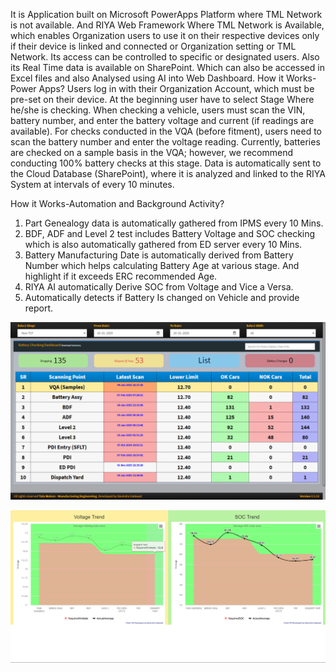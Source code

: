 It is Application built on Microsoft PowerApps Platform where TML Network is not available. And RIYA Web Framework Where TML Network is Available, which enables Organization users to use it on their respective devices only if their device is linked and connected or Organization setting or TML Network.
Its access can be controlled to specific or designated users. Also its Real Time data is available on SharePoint. Which can also be accessed in Excel files and also Analysed using AI into Web Dashboard.
How it Works-Power Apps?
Users log in with their Organization Account, which must be pre-set on their device. At the beginning user have to select Stage Where he/she is checking. When checking a vehicle, users must scan the VIN, battery number, and enter the battery voltage and current (if readings are available). For checks conducted in the VQA (before fitment), users need to scan the battery number and enter the voltage reading. Currently, batteries are checked on a sample basis in the VQA; however, we recommend conducting 100% battery checks at this stage. Data is automatically sent to the Cloud Database (SharePoint), where it is analyzed and linked to the RIYA System at intervals of every 10 minutes.


How it Works-Automation and Background Activity?
1) Part Genealogy data is automatically gathered from IPMS every 10 Mins.
2) BDF, ADF and Level 2 test includes Battery Voltage and SOC checking which is also automatically gathered from ED server every 10 Mins.
3) Battery Manufacturing Date is automatically derived from Battery Number which helps calculating Battery Age at various stage. And highlight if it exceeds ERC recommended Age.
4) RIYA AI automatically Derive SOC from Voltage and Vice a Versa.
5) Automatically detects if Battery Is changed on Vehicle and provide report.

![Project Screenshot](battery/Screenshot(38).png)

![Project Screenshot](battery/6.png)

